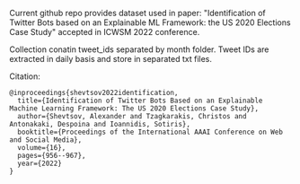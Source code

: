 Current github repo provides dataset used in paper: "Identification of Twitter Bots based on an Explainable ML Framework: the US 2020 Elections Case Study" accepted in ICWSM 2022 conference.

Collection conatin tweet\_ids separated by month folder. Tweet IDs are extracted in daily basis and store in separated txt files.


Citation:
```
@inproceedings{shevtsov2022identification,
  title={Identification of Twitter Bots Based on an Explainable Machine Learning Framework: The US 2020 Elections Case Study},
  author={Shevtsov, Alexander and Tzagkarakis, Christos and Antonakaki, Despoina and Ioannidis, Sotiris},
  booktitle={Proceedings of the International AAAI Conference on Web and Social Media},
  volume={16},
  pages={956--967},
  year={2022}
}
```
